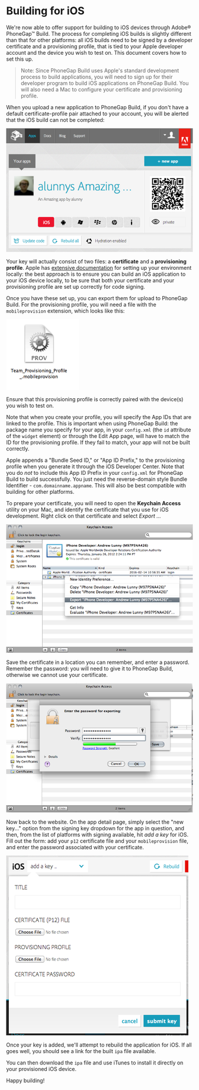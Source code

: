 # Building for iOS

  We're now able to offer support for building to iOS devices through Adobe® PhoneGap™ Build. The process for completing iOS builds is slightly different than that for other platforms: all iOS builds need to be signed by a developer certificate and a provisioning profile, that is tied to your Apple developer account and the device you wish to test on. This document covers how to set this up.

> Note: Since PhoneGap Build uses Apple's standard development process to build applications, you will need to sign up for their developer program to build iOS applications on PhoneGap Build. You will also need a Mac to configure your certificate and provisioning profile.

  When you upload a new application to PhoneGap Build, if you don't have a default certificate-profile pair attached to your account, you will be alerted that the iOS build can not be completed:

  ![iOS Key Required](images/ios-builds/ios-key-required.png)

  Your key will actually consist of two files: a **certificate** and a **provisioning profile**. Apple has [extensive documentation](http://developer.apple.com) for setting up your environment locally: the best approach is to ensure you can build an iOS application to your iOS device locally, to be sure that both your certificate and your provisioning profile are set up correctly for code signing.

  Once you have these set up, you can export them for upload to PhoneGap Build. For the provisioning profile, you will need a file with the `mobileprovision` extension, which looks like this:

  ![Provisioning Profile in Finder](images/ios-builds/team-provisioning-profile.png)

  Ensure that this provisioning profile is correctly paired with the device(s) you wish to test on.

  Note that when you create your profile, you will specify the App IDs that are linked to the profile. This is important when using PhoneGap Build: the package name you specify for your app, in your `config.xml` (the `id` attribute of the `widget` element) or through the Edit App page, will have to match the ID for the provisioning profile. If they fail to match, your app will not be built correctly.

  Apple appends a "Bundle Seed ID," or "App ID Prefix," to the provisioning profile when you generate it through the iOS Developer Center. Note that you do _not_ to include this App ID Prefix in your `config.xml` for PhoneGap Build to build successfully. You just need the reverse-domain style Bundle Identifier - `com.domainname.appname`. This will also be best compatible with building for other platforms.

  To prepare your certificate, you will need to open the **Keychain Access** utility on your Mac, and identify the certificate that you use for iOS development. Right click on that certificate and select *Export ...*

  ![Export from Keychain Access](images/ios-builds/keychain-export.png)

  Save the certificate in a location you can remember, and enter a password. Remember the password: you will need to give it to PhoneGap Build, otherwise we cannot use your certificate.

  ![Enter Certificate Password](images/ios-builds/keychain-password.png)

  Now back to the website. On the app detail page, simply select the "new key..." option from the signing key dropdown for the app in question, and then, from the list of platforms with signing available, hit *add a key* for iOS. Fill out the form: add your `p12` certificate file and your `mobileprovision` file, and enter the password associated with your certificate.

  ![Add Certificate to PhoneGap Build](images/ios-builds/ios-key-form.png)

  Once your key is added, we'll attempt to rebuild the application for iOS. If all goes well, you should see a link for the built `ipa` file available.

  You can then download the `ipa` file and use iTunes to install it directly on your provisioned iOS device.

  Happy building!

